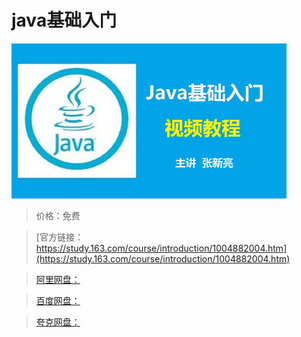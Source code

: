 # java基础入门

![img](../../../assets/study163/free/A9BB98CC782DF18DE48B74CE6096504A.jpg)

> 价格：免费

> [官方链接：https://study.163.com/course/introduction/1004882004.htm](https://study.163.com/course/introduction/1004882004.htm)

> [阿里网盘：]()

> [百度网盘：]()

> [夸克网盘：]()
